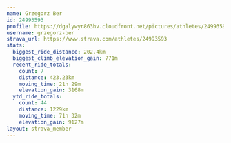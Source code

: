 ```yaml
---
name: Grzegorz Ber
id: 24993593
profile: https://dgalywyr863hv.cloudfront.net/pictures/athletes/24993593/7453165/11/large.jpg
username: grzegorz-ber
strava_url: https://www.strava.com/athletes/24993593
stats:
  biggest_ride_distance: 202.4km
  biggest_climb_elevation_gain: 771m
  recent_ride_totals:
    count: 7
    distance: 423.23km
    moving_time: 21h 29m
    elevation_gain: 3168m
  ytd_ride_totals:
    count: 44
    distance: 1229km
    moving_time: 71h 32m
    elevation_gain: 9127m
layout: strava_member
--- 
```

